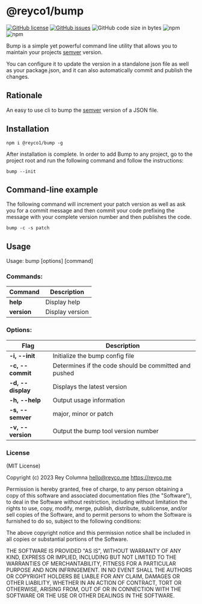 # @reyco1/bump

[![GitHub license](https://img.shields.io/github/license/reyco1/bump)](https://github.com/reyco1/bump/blob/main/LICENSE) [![GitHub issues](https://img.shields.io/github/issues/reyco1/bump)](https://github.com/reyco1/bump/issues)  ![GitHub code size in bytes](https://img.shields.io/github/languages/code-size/reyco1/bump) ![npm](https://img.shields.io/npm/dw/@reyco1/bump) ![npm](https://img.shields.io/npm/v/@reyco1/bump)

Bump is a simple yet powerful command line utility that allows you to maintain your projects [semver](http://semver.org/) version.

You can configure it to update the version in a standalone json file as well as your package.json, and it can also automatically commit and publish the changes.

## Rationale
An easy to use cli to bump the [semver](http://semver.org/) version of a JSON file.

## Installation

    npm i @reyco1/bump -g

After installation is complete. In order to add Bump to any project, go to the project root and run the following command and follow the instructions: 

    bump --init

## Command-line example
The following command will increment your patch version as well as ask you for a commit message and then commit your code prefixing the message with your complete version number and then publishes the code.

    bump -c -s patch

## Usage
Usage: bump [options] [command]

### Commands:
| Command | Description |
|--|--|
| **help** | Display help |
| **version** | Display version |

### Options:
| Flag | Description |
|--|--|
| **-i, --init**  | Initialize the bump config file |
| **-c, --commit** | Determines if the code should be committed and pushed |
| **-d, --display** | Displays the latest version |
| **-h, --help** | Output usage information |
| **-s, --semver** | major, minor or patch |
| **-v, --version** | Output the bump tool version number |

### License
(MIT License)

Copyright (c) 2023 Rey Columna  [hello@reyco.me](mailto:hello@reyco.me)  https://reyco.me

Permission is hereby granted, free of charge, to any person obtaining a copy of this software and associated documentation files (the "Software"), to deal in the Software without restriction, including without limitation the rights to use, copy, modify, merge, publish, distribute, sublicense, and/or sell copies of the Software, and to permit persons to whom the Software is furnished to do so, subject to the following conditions:

The above copyright notice and this permission notice shall be included in all copies or substantial portions of the Software.

THE SOFTWARE IS PROVIDED "AS IS", WITHOUT WARRANTY OF ANY KIND, EXPRESS OR IMPLIED, INCLUDING BUT NOT LIMITED TO THE WARRANTIES OF MERCHANTABILITY, FITNESS FOR A PARTICULAR PURPOSE AND NON INFRINGEMENT. IN NO EVENT SHALL THE AUTHORS OR COPYRIGHT HOLDERS BE LIABLE FOR ANY CLAIM, DAMAGES OR OTHER LIABILITY, WHETHER IN AN ACTION OF CONTRACT, TORT OR OTHERWISE, ARISING FROM, OUT OF OR IN CONNECTION WITH THE SOFTWARE OR THE USE OR OTHER DEALINGS IN THE SOFTWARE.
